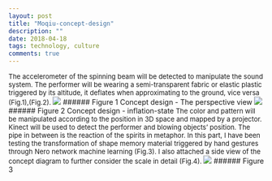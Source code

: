 ```yaml
---
layout: post
title: "Moqiu-concept-design"
description: ""
date: 2018-04-18
tags: technology, culture
comments: true
---
```



<font size="2">
The accelerometer of the spinning beam will be detected to manipulate the sound system. The performer will be wearing a semi-transparent fabric or elastic plastic triggered by its altitude, it deflates when approximating to the ground, vice versa (Fig.1),(Fig.2).
</font>

<img src="/friendred_blog/assets/images/render-scene1.jpg">
###### Figure 1 Concept design - The perspective view

<img src="/friendred_blog/assets/images/render-scene2.jpg">
###### Figure 2 Concept design - inflation-state

<font size="2">
The color and pattern will be manipulated according to the position in 3D space and mapped by a projector. Kinect will be used to detect the performer and blowing objects’ position. The pipe in between is the reaction of the spirits in metaphor. In this part, I have been testing the transformation of shape memory material triggered by hand gestures through Nero network machine learning (Fig.3). I also attached a side view of the concept diagram to further consider the scale in detail (Fig.4).
</font>

<img src="/friendred_blog/assets/images/sma-w-bouble-lights.jpeg">
###### Figure 3
